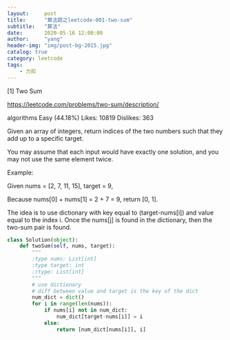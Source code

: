```yaml
---
layout:     post
title:      "算法题之leetcode-001-two-sum"
subtitle:   "算法"
date:       2020-05-16 12:00:00
author:     "yang"
header-img: "img/post-bg-2015.jpg"
catalog: true
category: leetcode
tags:
    - 力扣
---
```




[1] Two Sum

https://leetcode.com/problems/two-sum/description/

algorithms
Easy (44.18%)
Likes:    10819
Dislikes: 363

Given an array of integers, return indices of the two numbers such that they
add up to a specific target.

You may assume that each input would have exactly one solution, and you may
not use the same element twice.

Example:


Given nums = [2, 7, 11, 15], target = 9,

Because nums[0] + nums[1] = 2 + 7 = 9,
return [0, 1].

The idea is to use dictionary with key equal to (target-nums[i]) and value equal to the index i. Once the nums[j]
is found in the dictionary, then the two-sum pair is found.


```python
class Solution(object):
    def twoSum(self, nums, target):
        """
        :type nums: List[int]
        :type target: int
        :rtype: List[int]
        """
        # use dictionary
        # diff between value and target is the key of the dict
        num_dict = dict()
        for i in range(len(nums)):
            if nums[i] not in num_dict:
                num_dict[target-nums[i]] = i
            else:
                return [num_dict[nums[i]], i]
```